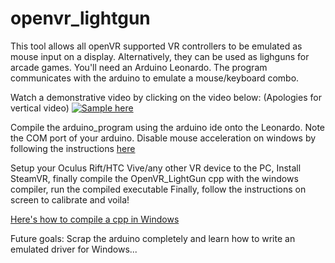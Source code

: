 # openvr_lightgun


This tool allows all openVR supported VR controllers to be emulated as mouse input on a display. Alternatively, they can be used as lighguns for arcade games. You'll need an Arduino Leonardo. The program communicates with the arduino to emulate a mouse/keyboard combo.

Watch a demonstrative video by clicking on the video below: (Apologies for vertical video)
[![Sample here](https://img.youtube.com/vi/aBct3N1zhEM/maxresdefault.jpg)](https://youtu.be/aBct3N1zhEM)

Compile the arduino_program using the arduino ide onto the Leonardo. Note the COM port of your arduino.
Disable mouse acceleration on windows by following the instructions [here](https://www.gamingscan.com/how-to-disable-mouse-acceleration-in-windows/)

Setup your Oculus Rift/HTC Vive/any other VR device to the PC, Install SteamVR, finally compile the OpenVR_LightGun cpp with the windows compiler, run the compiled executable
Finally, follow the instructions on screen to calibrate and voila!

[Here's how to compile a cpp in Windows](https://docs.microsoft.com/en-us/cpp/build/walkthrough-compiling-a-native-cpp-program-on-the-command-line?view=vs-2019)

Future goals:
Scrap the arduino completely and learn how to write an emulated driver for Windows...
